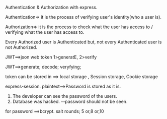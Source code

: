 Authentication & Authorization with express.

Authentication=> it is the process of verifying user's identity(who a user is).

Authorization=> it is the process to check what the user has access to / verifying what the user has access to.

Every Authorized user is Authenticated but, not every Authenticated user is not Authorized.

JWT==>json web token
    1>generatE,
    2>verify

JWT==>generate;
      decode;
      veryfying;   

token can be stored in ==> local storage ,
                           Session storage,
                           Cookie storage

express-session.
plaintext==>Password is stored as it is.
1. The developer can see the password of the users.
2. Database was hacked. --password should not be seen.

for password ==>bcrypt.
salt rounds;
5 or,8 or,10